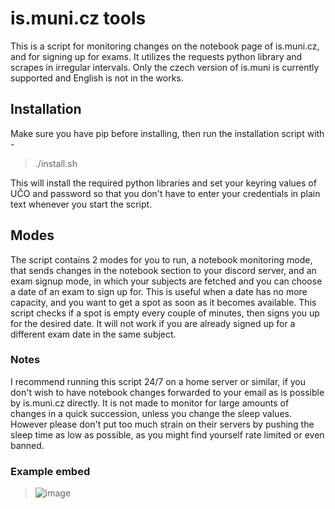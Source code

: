 # is.muni.cz tools

This is a script for monitoring changes on the notebook page of is.muni.cz, and for signing up for exams. It utilizes the requests python library and scrapes in irregular intervals. Only the czech version of is.muni is currently supported and English is not in the works.

## Installation

Make sure you have pip before installing, then run the installation script with -

> ./install.sh

This will install the required python libraries and set your keyring values of UČO and password so that you don't have to enter your credentials in plain text whenever you start the script.

## Modes

The script contains 2 modes for you to run, a notebook monitoring mode, that sends changes in the notebook section to your discord server, and an exam signup mode, in which your subjects are fetched and you can choose a date of an exam to sign up for. This is useful when a date has no more capacity, and you want to get a spot as soon as it becomes available. This script checks if a spot is empty every couple of minutes, then signs you up for the desired date. It will not work if you are already signed up for a different exam date in the same subject.

### Notes

I recommend running this script 24/7 on a home server or similar, if you don't wish to have notebook changes forwarded to your email as is possible by is.muni.cz directly. It is not made to monitor for large amounts of changes in a quick succession, unless you change the sleep values. However please don't put too much strain on their servers by pushing the sleep time as low as possible, as you might find yourself rate limited or even banned.

### Example embed

> ![image](https://user-images.githubusercontent.com/49403617/170205830-52dfdd8c-620f-484f-98c3-c7ce6dcb66fa.png)
